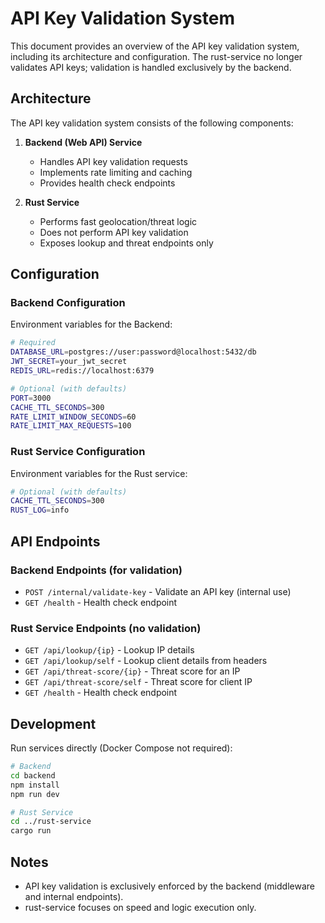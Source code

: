 # API Key Validation System

This document provides an overview of the API key validation system, including its architecture and configuration. The rust-service no longer validates API keys; validation is handled exclusively by the backend.

## Architecture

The API key validation system consists of the following components:

1. **Backend (Web API) Service**
   - Handles API key validation requests
   - Implements rate limiting and caching
   - Provides health check endpoints

2. **Rust Service**
   - Performs fast geolocation/threat logic
   - Does not perform API key validation
   - Exposes lookup and threat endpoints only

## Configuration

### Backend Configuration

Environment variables for the Backend:

```bash
# Required
DATABASE_URL=postgres://user:password@localhost:5432/db
JWT_SECRET=your_jwt_secret
REDIS_URL=redis://localhost:6379

# Optional (with defaults)
PORT=3000
CACHE_TTL_SECONDS=300
RATE_LIMIT_WINDOW_SECONDS=60
RATE_LIMIT_MAX_REQUESTS=100
```

### Rust Service Configuration

Environment variables for the Rust service:

```bash
# Optional (with defaults)
CACHE_TTL_SECONDS=300
RUST_LOG=info
```

## API Endpoints

### Backend Endpoints (for validation)

- `POST /internal/validate-key` - Validate an API key (internal use)
- `GET /health` - Health check endpoint

### Rust Service Endpoints (no validation)

- `GET /api/lookup/{ip}` - Lookup IP details
- `GET /api/lookup/self` - Lookup client details from headers
- `GET /api/threat-score/{ip}` - Threat score for an IP
- `GET /api/threat-score/self` - Threat score for client IP
- `GET /health` - Health check endpoint

## Development

Run services directly (Docker Compose not required):

```bash
# Backend
cd backend
npm install
npm run dev

# Rust Service
cd ../rust-service
cargo run
```

## Notes

- API key validation is exclusively enforced by the backend (middleware and internal endpoints).
- rust-service focuses on speed and logic execution only.
